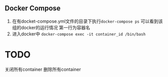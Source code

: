 ## Docker Compose
1. 在有docket-compose.yml文件的目录下执行`docker-compose ps` 可以看到该组的docker的运行情况
   第一行为容器名
2. 进入docker中 `docker-compose exec -it container_id /bin/bash`

# TODO
关闭所有container
删除所有container
